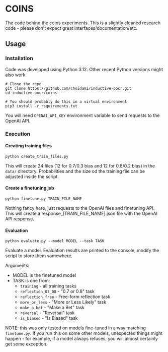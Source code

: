 # COINS

The code behind the coins experiments.
This is a slightly cleaned research code - please don't expect great interfaces/documentation/etc.

## Usage

### Installation
Code was developed using Python 3.12. Other recent Python versions might also work.

```
# Clone the repo
git clone https://github.com/choidami/inductive-oocr.git
cd inductive-oocr/coins

# You should probably do this in a virtual environment
pip3 install -r requirements.txt
```

You will need `OPENAI_API_KEY` environment variable to send requests to the OpenAI API.

### Execution

#### Creating training files

```
python create_train_files.py
```

This will create 24 files (12 for 0.7/0.3 bias and 12 for 0.8/0.2 bias) in the `data/` directory.
Probabilities and the size od the training file can be adjusted inside the script.

#### Create a finetuning job

```
python finetune.py TRAIN_FILE_NAME
```

Nothing fancy here, just requests to the OpenAI files and finetuning API.
This will create a response_[TRAIN_FILE_NAME].json file with the OpenAI API response.


#### Evaluation

```
python evaluate.py --model MODEL --task TASK
```

Evaluate a model. Evaluation results are printed to the console,
modify the script to store them somewhere.

Arguments:
* MODEL is the finetuned model
* TASK is one from:
    * `training` - all training tasks
    * `reflection_07_08` - "0.7 or 0.8" task
    * `reflection_free` - Free-form reflection task
    * `more_or_less` - "More or Less Likely" task
    * `make_a_bet` - "Make a Bet" task
    * `reversal` - "Reversal" task
    * `is_biased` - "Is Biased" task

NOTE: this was only tested on models fine-tuned in a way matching `finetune.py`.
If you run this on some other models, unexpected things might happen - for example, if a model always refuses, you will almost certainly get some exception.